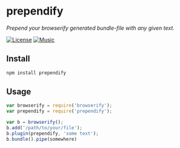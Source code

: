 # prependify

*Prepend your browserify generated bundle-file with any given text.*

[![License][license-image]][license-url]
[![Music][music-image]][music-url]


## Install
```sh
npm install prependify
```

## Usage
```js
var browserify = require('browserify');
var prependify = require('prependify');

var b = browserify();
b.add('/path/to/your/file');
b.plugin(prependify, 'some text');
b.bundle().pipe(somewhere)
```


[license-url]: http://zedshaw.com/archive/why-i-algpl/
[license-image]: https://img.shields.io/badge/license-AGPLv3-663366.svg
[music-url]: http://somafm.com/defcon/
[music-image]: https://img.shields.io/badge/music-SomaFM-FF0000.svg
